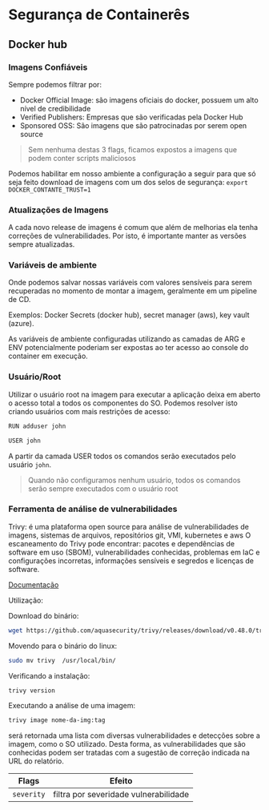 # Segurança de Containerês

## Docker hub

### Imagens Confiáveis
Sempre podemos filtrar por:
- Docker Official Image: são imagens oficiais do docker, possuem um alto nível de credibilidade
- Verified Publishers: Empresas que são verificadas pela Docker Hub
- Sponsored OSS: São imagens que são patrocinadas por serem open source

> Sem nenhuma destas 3 flags, ficamos expostos a imagens que podem conter scripts maliciosos

Podemos habilitar em nosso ambiente a configuração a seguir para que só seja feito download de imagens com um dos selos de segurança: ```export DOCKER_CONTANTE_TRUST=1```

### Atualizações de Imagens

A cada novo release de imagens é comum que além de melhorias ela tenha correções de vulnerabilidades. Por isto, é importante manter as versões sempre atualizadas.

### Variáveis de ambiente

Onde podemos salvar nossas variáveis com valores sensíveis para serem recuperadas no momento de montar a imagem, geralmente em um pipeline de CD.

Exemplos: Docker Secrets (docker hub), secret manager (aws), key vault (azure).

As variáveis de ambiente configuradas utilizando as camadas de ARG e ENV potencialmente poderiam ser expostas ao ter acesso ao console do container em execução.

### Usuário/Root

Utilizar o usuário root na imagem para executar a aplicação deixa em aberto o acesso total a todos os componentes do SO.
Podemos resolver isto criando usuários com mais restrições de acesso:

```bash
RUN adduser john

USER john
```

A partir da camada USER todos os comandos serão executados pelo usuário ```john```.

> Quando não configuramos nenhum usuário, todos os comandos serão sempre executados com o usuário root

### Ferramenta de análise de vulnerabilidades

Trivy: é uma plataforma open source para análise de vulnerabilidades de imagens, sistemas de arquivos, repositórios git, VMI, kubernetes e aws
O escaneamento do Trivy pode encontrar: pacotes e dependências de software em uso (SBOM), vulnerabilidades conhecidas, problemas em IaC e configurações incorretas, informações sensíveis e segredos e licenças de software.

[Documentação](https://aquasecurity.github.io/trivy)

Utilização:

Download do binário:
```bash
wget https://github.com/aquasecurity/trivy/releases/download/v0.48.0/trivy_0.48.0_Linux-64bit.tar.gz && tar -xzf trivy_0.48.0_Linux-64bit.tar.gz
```

Movendo para o binário do linux:
```bash
sudo mv trivy  /usr/local/bin/
```

Verificando a instalação:
```bash
trivy version
```

Executando a análise de uma imagem:

```bash
trivy image nome-da-img:tag
```

será retornada uma lista com diversas vulnerabilidades e detecções sobre a imagem, como o SO utilizado.
Desta forma, as vulnerabilidades que são conhecidas podem ser tratadas com a sugestão de correção indicada na URL do relatório.


| Flags | Efeito |
|-------|--------|
|```severity```| filtra por severidade vulnerabilidade|
